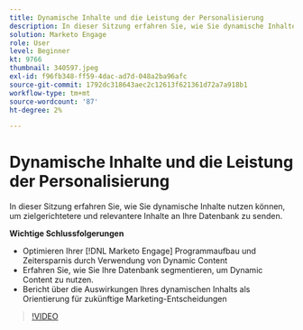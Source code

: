 ```yaml
---
title: Dynamische Inhalte und die Leistung der Personalisierung
description: In dieser Sitzung erfahren Sie, wie Sie dynamische Inhalte nutzen können, um zielgerichtetere und relevantere Inhalte an Ihre Datenbank zu senden.
solution: Marketo Engage
role: User
level: Beginner
kt: 9766
thumbnail: 340597.jpeg
exl-id: f96fb348-ff59-4dac-ad7d-048a2ba96afc
source-git-commit: 1792dc318643aec2c12613f621361d72a7a918b1
workflow-type: tm+mt
source-wordcount: '87'
ht-degree: 2%

---
```


# Dynamische Inhalte und die Leistung der Personalisierung

In dieser Sitzung erfahren Sie, wie Sie dynamische Inhalte nutzen können, um zielgerichtetere und relevantere Inhalte an Ihre Datenbank zu senden.

**Wichtige Schlussfolgerungen**

* Optimieren Ihrer [!DNL Marketo Engage] Programmaufbau und Zeitersparnis durch Verwendung von Dynamic Content
* Erfahren Sie, wie Sie Ihre Datenbank segmentieren, um Dynamic Content zu nutzen.
* Bericht über die Auswirkungen Ihres dynamischen Inhalts als Orientierung für zukünftige Marketing-Entscheidungen

>[!VIDEO](https://video.tv.adobe.com/v/340597/?quality=12&learn=on)

